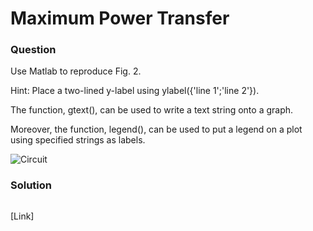 # Maximum Power Transfer
### Question
Use Matlab to reproduce Fig. 2. 

Hint: Place a two-lined y-label using ylabel({'line 1';'line 2'}). 

The function, gtext(), can be used to write a text string onto a graph. 

Moreover, the function, legend(), can be used to put a legend on a plot using specified strings as labels.

![Circuit](https://github.com/Offliners/NTNU_ME_Automatic_Control_Lab/blob/master/Week%201/Maximum%20Power%20Transfer/Maximum_Power_Transfer.PNG)

### Solution
```matlab

```
[Link]
